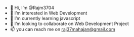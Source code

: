 - 👋 Hi, I’m @Rajm3704
- 👀 I’m interested in Web Development
- 🌱 I’m currently learning javascript
- 💞️ I’m looking to collaborate on Web Development Project
- 📫 you can reach me on raj37mahajan@gmail.com

<!---
Rajm3704/Rajm3704 is a ✨ special ✨ repository because its `README.md` (this file) appears on your GitHub profile.
You can click the Preview link to take a look at your changes.
--->
